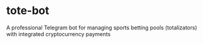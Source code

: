 # tote-bot
A professional Telegram bot for managing sports betting pools (totalizators) with integrated cryptocurrency payments 
